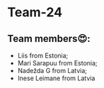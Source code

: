 # Team-24

## Team members😍:
- Liis from Estonia;
- Mari Sarapuu from Estonia;
- Nadežda G from Latvia;
- Inese Leimane from Latvia
